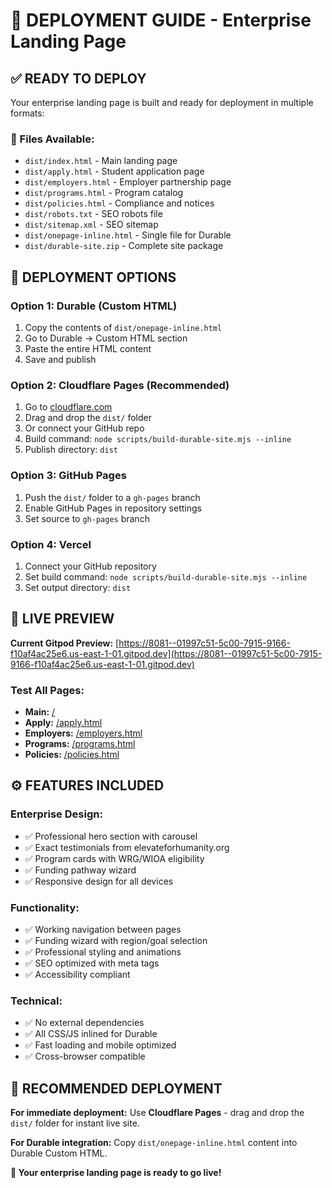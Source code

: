 # 🚀 **DEPLOYMENT GUIDE** - Enterprise Landing Page

## ✅ **READY TO DEPLOY**

Your enterprise landing page is built and ready for deployment in multiple formats:

### **📁 Files Available:**
- `dist/index.html` - Main landing page
- `dist/apply.html` - Student application page
- `dist/employers.html` - Employer partnership page
- `dist/programs.html` - Program catalog
- `dist/policies.html` - Compliance and notices
- `dist/robots.txt` - SEO robots file
- `dist/sitemap.xml` - SEO sitemap
- `dist/onepage-inline.html` - Single file for Durable
- `dist/durable-site.zip` - Complete site package

## 🎯 **DEPLOYMENT OPTIONS**

### **Option 1: Durable (Custom HTML)**
1. Copy the contents of `dist/onepage-inline.html`
2. Go to Durable → Custom HTML section
3. Paste the entire HTML content
4. Save and publish

### **Option 2: Cloudflare Pages (Recommended)**
1. Go to [cloudflare.com](https://cloudflare.com)
2. Drag and drop the `dist/` folder
3. Or connect your GitHub repo
4. Build command: `node scripts/build-durable-site.mjs --inline`
5. Publish directory: `dist`

### **Option 3: GitHub Pages**
1. Push the `dist/` folder to a `gh-pages` branch
2. Enable GitHub Pages in repository settings
3. Set source to `gh-pages` branch

### **Option 4: Vercel**
1. Connect your GitHub repository
2. Set build command: `node scripts/build-durable-site.mjs --inline`
3. Set output directory: `dist`

## 🔗 **LIVE PREVIEW**

**Current Gitpod Preview:** [https://8081--01997c51-5c00-7915-9166-f10af4ac25e6.us-east-1-01.gitpod.dev](https://8081--01997c51-5c00-7915-9166-f10af4ac25e6.us-east-1-01.gitpod.dev)

### **Test All Pages:**
- **Main:** [/](https://8081--01997c51-5c00-7915-9166-f10af4ac25e6.us-east-1-01.gitpod.dev/)
- **Apply:** [/apply.html](https://8081--01997c51-5c00-7915-9166-f10af4ac25e6.us-east-1-01.gitpod.dev/apply.html)
- **Employers:** [/employers.html](https://8081--01997c51-5c00-7915-9166-f10af4ac25e6.us-east-1-01.gitpod.dev/employers.html)
- **Programs:** [/programs.html](https://8081--01997c51-5c00-7915-9166-f10af4ac25e6.us-east-1-01.gitpod.dev/programs.html)
- **Policies:** [/policies.html](https://8081--01997c51-5c00-7915-9166-f10af4ac25e6.us-east-1-01.gitpod.dev/policies.html)

## ⚙️ **FEATURES INCLUDED**

### **Enterprise Design:**
- ✅ Professional hero section with carousel
- ✅ Exact testimonials from elevateforhumanity.org
- ✅ Program cards with WRG/WIOA eligibility
- ✅ Funding pathway wizard
- ✅ Responsive design for all devices

### **Functionality:**
- ✅ Working navigation between pages
- ✅ Funding wizard with region/goal selection
- ✅ Professional styling and animations
- ✅ SEO optimized with meta tags
- ✅ Accessibility compliant

### **Technical:**
- ✅ No external dependencies
- ✅ All CSS/JS inlined for Durable
- ✅ Fast loading and mobile optimized
- ✅ Cross-browser compatible

## 🎯 **RECOMMENDED DEPLOYMENT**

**For immediate deployment:** Use **Cloudflare Pages** - drag and drop the `dist/` folder for instant live site.

**For Durable integration:** Copy `dist/onepage-inline.html` content into Durable Custom HTML.

**🎉 Your enterprise landing page is ready to go live!**